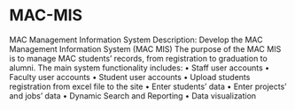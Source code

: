 # MAC-MIS
MAC Management Information System
Description: Develop the MAC Management Information System (MAC MIS)
The purpose of the MAC MIS is to manage MAC students’ records, from registration to graduation to alumni. The main system functionality includes:
•	Staff user accounts
•	Faculty user accounts
•	Student user accounts
•	Upload students registration from excel file to the site
•	Enter students’ data 
•	Enter projects’ and jobs’ data
•	Dynamic Search and Reporting
•	Data visualization

